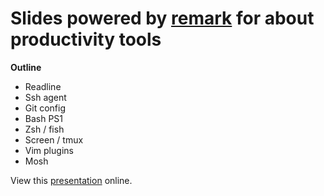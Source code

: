 # Slides powered by [remark](https://github.com/gnab/remark) for about productivity tools

**Outline**

- Readline
- Ssh agent
- Git config
- Bash PS1
- Zsh / fish
- Screen / tmux
- Vim plugins
- Mosh

View this [presentation](https://ymattw.github.com/productivity-tools) online.
